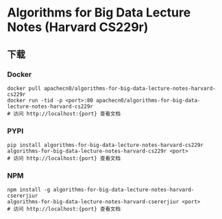 # Algorithms for Big Data Lecture Notes (Harvard CS229r)

## 下载

### Docker

```
docker pull apachecn0/algorithms-for-big-data-lecture-notes-harvard-cs229r
docker run -tid -p <port>:80 apachecn0/algorithms-for-big-data-lecture-notes-harvard-cs229r
# 访问 http://localhost:{port} 查看文档
```

### PYPI

```
pip install algorithms-for-big-data-lecture-notes-harvard-cs229r
algorithms-for-big-data-lecture-notes-harvard-cs229r <port>
# 访问 http://localhost:{port} 查看文档
```

### NPM

```
npm install -g algorithms-for-big-data-lecture-notes-harvard-csererjiur
algorithms-for-big-data-lecture-notes-harvard-csererjiur <port>
# 访问 http://localhost:{port} 查看文档
```